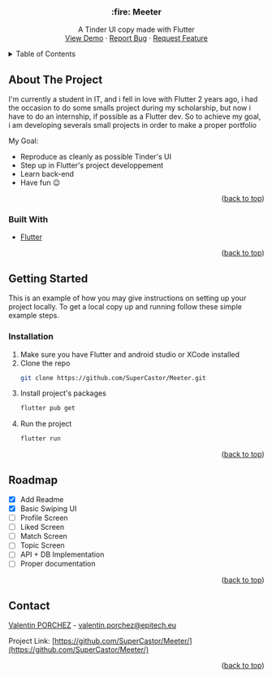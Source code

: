 <div id="top"></div>
<!--
*** Thanks for checking out the Best-README-Template. If you have a suggestion
*** that would make this better, please fork the repo and create a pull request
*** or simply open an issue with the tag "enhancement".
*** Don't forget to give the project a star!
*** Thanks again! Now go create something AMAZING! :D
-->



<!-- PROJECT SHIELDS -->
<!--
*** I'm using markdown "reference style" links for readability.
*** Reference links are enclosed in brackets [ ] instead of parentheses ( ).
*** See the bottom of this document for the declaration of the reference variables
*** for contributors-url, forks-url, etc. This is an optional, concise syntax you may use.
*** https://www.markdownguide.org/basic-syntax/#reference-style-links
-->
<!-- PROJECT LOGO -->
<br />

  <h3 align="center">:fire: Meeter</h3>

  <p align="center">
    A Tinder UI copy made with Flutter 
    <br />
    <a href="https://github.com/SuperCastor/Meeter">View Demo</a>
    ·
    <a href="https://github.com/SuperCastor/Meeter/issues">Report Bug</a>
    ·
    <a href="https://github.com/SuperCastor/Meeter/issues">Request Feature</a>
  </p>
</div>



<!-- TABLE OF CONTENTS -->
<details>
  <summary>Table of Contents</summary>
  <ol>
    <li>
      <a href="#about-the-project">About The Project</a>
      <ul>
        <li><a href="#built-with">Built With</a></li>
      </ul>
    </li>
    <li>
      <a href="#getting-started">Getting Started</a>
      <ul>
        <li><a href="#installation">Installation</a></li>
      </ul>
    </li>
    <li><a href="#roadmap">Roadmap</a></li>
    <li><a href="#contact">Contact</a></li>

  </ol>
</details>



<!-- ABOUT THE PROJECT -->
## About The Project

I'm currently a student in IT, and i fell in love with Flutter 2 years ago, i had the occasion to do some smalls project during my scholarship, but now i have to do an internship, if possible as a Flutter dev.
So to achieve my goal, i am developing severals small projects in order to make a proper portfolio

My Goal:
* Reproduce as cleanly as possible Tinder's UI
* Step up in Flutter's project developpement
* Learn back-end
* Have fun :wink:


<p align="right">(<a href="#top">back to top</a>)</p>



### Built With

* [Flutter](https://flutter.dev/)

<p align="right">(<a href="#top">back to top</a>)</p>



<!-- GETTING STARTED -->
## Getting Started

This is an example of how you may give instructions on setting up your project locally.
To get a local copy up and running follow these simple example steps.

### Installation

1. Make sure you have Flutter and android studio or XCode installed
2. Clone the repo
   ```sh
   git clone https://github.com/SuperCastor/Meeter.git
   ```
3. Install project's packages
   ```sh
   flutter pub get
   ```
4. Run the project
   ```js
   flutter run
   ```

<p align="right">(<a href="#top">back to top</a>)</p>


<!-- ROADMAP -->
## Roadmap

- [x] Add Readme
- [x] Basic Swiping UI
- [ ] Profile Screen
- [ ] Liked Screen
- [ ] Match Screen
- [ ] Topic Screen
- [ ] API + DB Implementation
- [ ] Proper documentation

<p align="right">(<a href="#top">back to top</a>)</p>


<!-- CONTACT -->
## Contact

[Valentin PORCHEZ](https://www.linkedin.com/in/valentinporchez/) - valentin.porchez@epitech.eu

Project Link: [https://github.com/SuperCastor/Meeter/](https://github.com/SuperCastor/Meeter/)

<p align="right">(<a href="#top">back to top</a>)</p>
